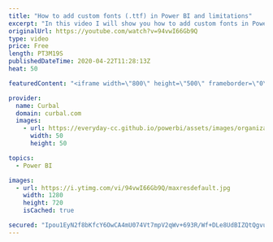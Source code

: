 ```yaml
---
title: "How to add custom fonts (.ttf) in Power BI and limitations"
excerpt: "In this video I will show you how to add custom fonts in Power BI and the limitations of this method in case you decide to implement it.  More info about JSON files here: https://www.youtube.com/playlist?list=PLDz00l_jz6zwI1ByzMO33TpL9nHPOdT34  Here you can download all the pbix files: https://curbal.com/donwload-center"
originalUrl: https://youtube.com/watch?v=94vwI66Gb9Q
type: video
price: Free
length: PT3M19S
publishedDateTime: 2020-04-22T11:28:13Z
heat: 50

featuredContent: "<iframe width=\"800\" height=\"500\" frameborder=\"0\" src=\"https://www.youtube.com/embed/94vwI66Gb9Q\" allow=\"accelerometer; autoplay; encrypted-media; gyroscope; picture-in-picture\" allowfullscreen></iframe>"

provider:
  name: Curbal
  domain: curbal.com
  images:
    - url: https://everyday-cc.github.io/powerbi/assets/images/organizations/curbal.com-50x50.jpg
      width: 50
      height: 50

topics:
  - Power BI

images:
  - url: https://i.ytimg.com/vi/94vwI66Gb9Q/maxresdefault.jpg
    width: 1280
    height: 720
    isCached: true

secured: "Ipou1EyN2f8bKfcY6OwCA4mU074Vt7mpV2qWv+693R/Wf+DLe8UdBIZQtQgvudsm0BQ0tCPjavIR0fLIKr6ZemUmFwyLjr2Jwal3aYrw7ywLmqLh3SSip8WjWWxGf1pvIPGPGTkdvFMLflE7JwdqblU9rYvmaboaot/nzF/uuR0ZVqXzzU5jlEm+6yLtg3CgsInoX3HHVjfbTcviidQmCYqukyMlbDLXx0GzoCZcnWklObCIuofao7jYvVnt+7HYr8w9jBEXXjthbQZ7RNAy+ztSutniuEI5c21790T7uX8GGLAzdJs8+HxhxkVErR9H81Gvw2RCF9TDGmsPGcVuOd2IsZHZNlSvDI2uDD5K/nFIvMvXS/lpUqN/1zAKvus04p/BUMowqTb7QwI07KwOlu1qIjnSHSOuqt20Lalhme0=;2btIae8/AuCKek6aijmoQQ=="
---
```


